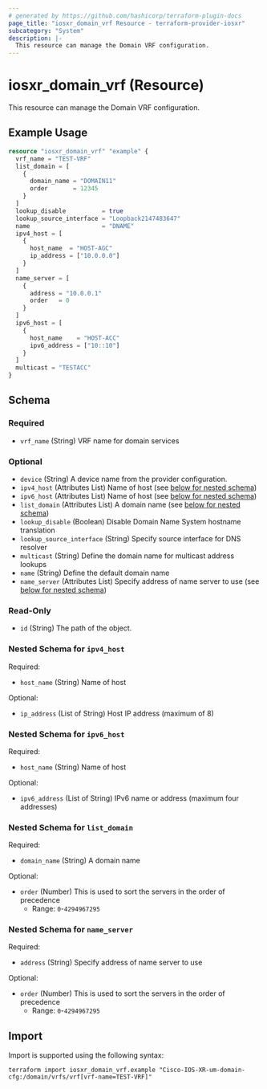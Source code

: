 ```yaml
---
# generated by https://github.com/hashicorp/terraform-plugin-docs
page_title: "iosxr_domain_vrf Resource - terraform-provider-iosxr"
subcategory: "System"
description: |-
  This resource can manage the Domain VRF configuration.
---
```


# iosxr_domain_vrf (Resource)

This resource can manage the Domain VRF configuration.

## Example Usage

```terraform
resource "iosxr_domain_vrf" "example" {
  vrf_name = "TEST-VRF"
  list_domain = [
    {
      domain_name = "DOMAIN11"
      order       = 12345
    }
  ]
  lookup_disable          = true
  lookup_source_interface = "Loopback2147483647"
  name                    = "DNAME"
  ipv4_host = [
    {
      host_name  = "HOST-AGC"
      ip_address = ["10.0.0.0"]
    }
  ]
  name_server = [
    {
      address = "10.0.0.1"
      order   = 0
    }
  ]
  ipv6_host = [
    {
      host_name    = "HOST-ACC"
      ipv6_address = ["10::10"]
    }
  ]
  multicast = "TESTACC"
}
```

<!-- schema generated by tfplugindocs -->
## Schema

### Required

- `vrf_name` (String) VRF name for domain services

### Optional

- `device` (String) A device name from the provider configuration.
- `ipv4_host` (Attributes List) Name of host (see [below for nested schema](#nestedatt--ipv4_host))
- `ipv6_host` (Attributes List) Name of host (see [below for nested schema](#nestedatt--ipv6_host))
- `list_domain` (Attributes List) A domain name (see [below for nested schema](#nestedatt--list_domain))
- `lookup_disable` (Boolean) Disable Domain Name System hostname translation
- `lookup_source_interface` (String) Specify source interface for DNS resolver
- `multicast` (String) Define the domain name for multicast address lookups
- `name` (String) Define the default domain name
- `name_server` (Attributes List) Specify address of name server to use (see [below for nested schema](#nestedatt--name_server))

### Read-Only

- `id` (String) The path of the object.

<a id="nestedatt--ipv4_host"></a>
### Nested Schema for `ipv4_host`

Required:

- `host_name` (String) Name of host

Optional:

- `ip_address` (List of String) Host IP address (maximum of 8)


<a id="nestedatt--ipv6_host"></a>
### Nested Schema for `ipv6_host`

Required:

- `host_name` (String) Name of host

Optional:

- `ipv6_address` (List of String) IPv6 name or address (maximum four addresses)


<a id="nestedatt--list_domain"></a>
### Nested Schema for `list_domain`

Required:

- `domain_name` (String) A domain name

Optional:

- `order` (Number) This is used to sort the servers in the order of precedence
  - Range: `0`-`4294967295`


<a id="nestedatt--name_server"></a>
### Nested Schema for `name_server`

Required:

- `address` (String) Specify address of name server to use

Optional:

- `order` (Number) This is used to sort the servers in the order of precedence
  - Range: `0`-`4294967295`

## Import

Import is supported using the following syntax:

```shell
terraform import iosxr_domain_vrf.example "Cisco-IOS-XR-um-domain-cfg:/domain/vrfs/vrf[vrf-name=TEST-VRF]"
```
